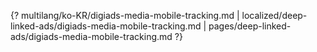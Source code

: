{? multilang/ko-KR/digiads-media-mobile-tracking.md | localized/deep-linked-ads/digiads-media-mobile-tracking.md | pages/deep-linked-ads/digiads-media-mobile-tracking.md ?}
